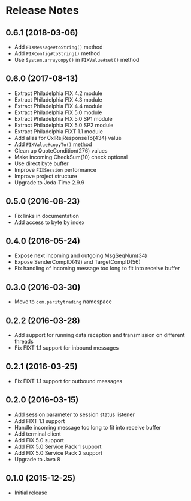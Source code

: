 # Release Notes

## 0.6.1 (2018-03-06)

- Add `FIXMessage#toString()` method
- Add `FIXConfig#toString()` method
- Use `System.arraycopy()` in `FIXValue#set()` method

## 0.6.0 (2017-08-13)

- Extract Philadelphia FIX 4.2 module
- Extract Philadelphia FIX 4.3 module
- Extract Philadelphia FIX 4.4 module
- Extract Philadelphia FIX 5.0 module
- Extract Philadelphia FIX 5.0 SP1 module
- Extract Philadelphia FIX 5.0 SP2 module
- Extract Philadelphia FIXT 1.1 module
- Add alias for CxlRejResponseTo(434) value
- Add `FIXValue#copyTo()` method
- Clean up QuoteCondition(276) values
- Make incoming CheckSum(10) check optional
- Use direct byte buffer
- Improve `FIXSession` performance
- Improve project structure
- Upgrade to Joda-Time 2.9.9

## 0.5.0 (2016-08-23)

- Fix links in documentation
- Add access to byte by index

## 0.4.0 (2016-05-24)

- Expose next incoming and outgoing MsgSeqNum(34)
- Expose SenderCompID(49) and TargetCompID(56)
- Fix handling of incoming message too long to fit into receive buffer

## 0.3.0 (2016-03-30)

- Move to `com.paritytrading` namespace

## 0.2.2 (2016-03-28)

- Add support for running data reception and transmission on different threads
- Fix FIXT 1.1 support for inbound messages

## 0.2.1 (2016-03-25)

- Fix FIXT 1.1 support for outbound messages

## 0.2.0 (2016-03-15)

- Add session parameter to session status listener
- Add FIXT 1.1 support
- Handle incoming message too long to fit into receive buffer
- Add terminal client
- Add FIX 5.0 support
- Add FIX 5.0 Service Pack 1 support
- Add FIX 5.0 Service Pack 2 support
- Upgrade to Java 8

## 0.1.0 (2015-12-25)

- Initial release
